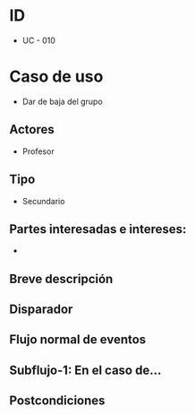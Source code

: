 # ID
- UC - 010

# Caso de uso
- Dar de baja del grupo

## Actores
- Profesor

## Tipo
- Secundario

## Partes interesadas e intereses:
- 

## Breve descripción


## Disparador


## Flujo normal de eventos


## Subflujo-1: En el caso de...

## Postcondiciones 
